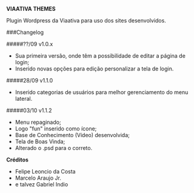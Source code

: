**VIAATIVA THEMES**

Plugin Wordpress da Viaativa para uso dos sites desenvolvidos.

###Changelog

#####??/09 v1.0.x
 - Sua primeira versão, onde têm a possibilidade de editar a página de login;
 - Inserido novas opções para edição personalizar a tela de login.

#####28/09 v1.1.0
 - Inserido categorias de usuários para melhor gerenciamento do menu lateral.

#####03/10 v1.1.2
 - Menu repaginado;
 - Logo "fun" inserido como ícone;
 - Base de Conhecimento (Vídeo) desenvolvida;
 - Tela de Boas Vinda;
 - Alterado o .psd para o correto.
 
**Créditos**

 - Felipe Leoncio da Costa
 - Marcelo Araujo Jr.
 - e talvez Gabriel Indio